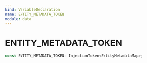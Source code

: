 ```yaml
---
kind: VariableDeclaration
name: ENTITY_METADATA_TOKEN
module: data
---
```


# ENTITY_METADATA_TOKEN

```ts
const ENTITY_METADATA_TOKEN: InjectionToken<EntityMetadataMap>;
```
